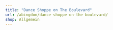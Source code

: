 ```yaml
---
title: "Dance Shoppe on The Boulevard"
url: /abingdon/dance-shoppe-on-the-boulevard/
shop: Allgemein
---
```

